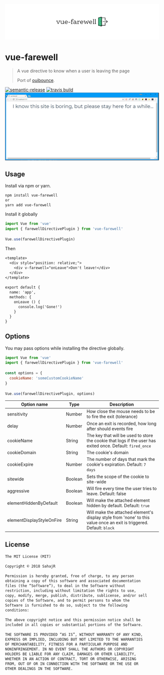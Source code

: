 ![alt text](assets/logo.png "Demo GIF")
# vue-farewell
> A vue directive to know when a user is leaving the page
>
> Port of [ouibounce](https://github.com/carlsednaoui/ouibounce).

[![semantic-release](https://img.shields.io/badge/%20%20%F0%9F%93%A6%F0%9F%9A%80-semantic--release-e10079.svg?style=flat-square)](https://github.com/semantic-release/semantic-release)
[![travis build](https://img.shields.io/travis/SahajR/pokemon-names-and-types.svg?style=flat-square)](https://travis-ci.org/SahajR/vue-farewell)
![alt text](assets/demo.gif "Demo GIF")

## Usage
Install via npm or yarn.
```
npm install vue-farewell
or
yarn add vue-farewell
```
Install it globally
```js
import Vue from 'vue'
import { farewellDirectivePlugin } from 'vue-farewell'

Vue.use(farewellDirectivePlugin)
```
Then

```vue
<template>
  <div style="position: relative;">
    <div v-farewell="onLeave">Don't leave!</div>
  </div>
</template>

export default {
  name: 'app',
  methods: {
    onLeave () {
      console.log('Gone!')
    }
  }
}
```

## Options
You may pass options while installing the directive globally.
```js
import Vue from 'vue'
import { farewellDirectivePlugin } from 'vue-farewell'

const options = {
  cookieName: 'someCustomCookieName'
}

Vue.use(farewellDirectivePlugin, options)
```

| Option name | Type | Description |
| ------ | ------ | ------ |
| sensitivity | Number | How close the mouse needs to be to fire the exit (tolerance) |
| delay | Number | Once an exit is recorded, how long after should events fire |
| cookieName | String | The key that will be used to store the cookie that logs if the user has exited once. Default: `fired_once` |
| cookieDomain | String | The cookie's domain |
| cookieExpire | Number | The number of days that mark the cookie's expiration. Default: `7 days` |
| sitewide | Boolean | Sets the scope of the cookie to site-wide |
| aggressive | Boolean | Will fire every time the user tries to leave. Default: false |
| elementHiddenByDefault | Boolean | Will make the attached element hidden by default. Default: `true` |
| elementDisplayStyleOnFire | String | Will make the attached element's display style from 'none' to this value once an exit is triggered. Default: `block` |


## License
```
The MIT License (MIT)

Copyright © 2018 SahajR

Permission is hereby granted, free of charge, to any person
obtaining a copy of this software and associated documentation
files (the “Software”), to deal in the Software without
restriction, including without limitation the rights to use,
copy, modify, merge, publish, distribute, sublicense, and/or sell
copies of the Software, and to permit persons to whom the
Software is furnished to do so, subject to the following
conditions:

The above copyright notice and this permission notice shall be
included in all copies or substantial portions of the Software.

THE SOFTWARE IS PROVIDED “AS IS”, WITHOUT WARRANTY OF ANY KIND,
EXPRESS OR IMPLIED, INCLUDING BUT NOT LIMITED TO THE WARRANTIES
OF MERCHANTABILITY, FITNESS FOR A PARTICULAR PURPOSE AND
NONINFRINGEMENT. IN NO EVENT SHALL THE AUTHORS OR COPYRIGHT
HOLDERS BE LIABLE FOR ANY CLAIM, DAMAGES OR OTHER LIABILITY,
WHETHER IN AN ACTION OF CONTRACT, TORT OR OTHERWISE, ARISING
FROM, OUT OF OR IN CONNECTION WITH THE SOFTWARE OR THE USE OR
OTHER DEALINGS IN THE SOFTWARE.
```
